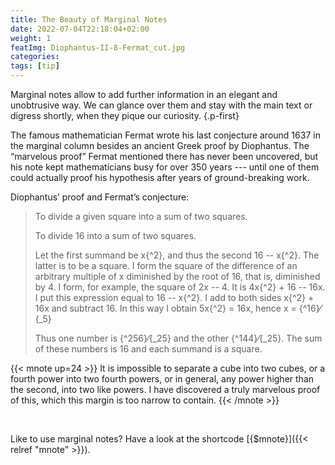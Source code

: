 ```yaml
---
title: The Beauty of Marginal Notes
date: 2022-07-04T22:18:04+02:00
weight: 1
featImg: Diophantus-II-8-Fermat_cut.jpg
categories:
tags: [tip]
---
```


Marginal notes allow to add further information in an elegant and unobtrusive way. We can glance over them and stay with the main text or digress shortly, when they pique our curiosity.
{.p-first} <!--more-->

The famous mathematician Fermat wrote his last conjecture around 1637 in the marginal column besides an ancient Greek proof by Diophantus. The “marvelous proof” Fermat mentioned there has never been uncovered, but his note kept mathematicians busy for over 350 years --- until one of them could actually proof his hypothesis after years of ground-breaking work.

Diophantus’ proof and Fermat’s conjecture:  

> To divide a given square into a sum of two squares.
>
> To divide 16 into a sum of two squares.
>
> Let the first summand be x{^2}, and thus the second 16 -- x{^2}. The latter is to be a square. I form the square of the difference of an arbitrary multiple of x diminished by the root of 16, that is, diminished by 4. I form, for example, the square of 2x -- 4. It is 4x{^2} + 16 -- 16x. I put this expression equal to 16 -- x{^2}. I add to both sides x{^2} + 16x and subtract 16. In this way I obtain 5x{^2} = 16x, hence x = {^16}&frasl;{_5}
>
> Thus one number is {^256}&frasl;{_25} and the other {^144}&frasl;{_25}. The sum of these numbers is 16 and each summand is a square.

{{< mnote up=24 >}}
It is impossible to separate a cube into two cubes, or a fourth power into two fourth powers, or in general, any power higher than the second, into two like powers. I have discovered a truly marvelous proof of this, which this margin is too narrow to contain.
{{< /mnote >}}

&nbsp;

Like to use marginal notes? Have a look at the shortcode [{$mnote}]({{< relref "mnote" >}}).
